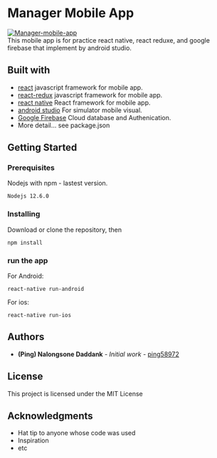# Manager Mobile App

<a href="https://github.com/ping58972/manager-mobile-app"><img src="https://b.imge.to/2019/07/29/kGBX6.png"  target="_blank" alt="Manager-mobile-app"></a>
<br />
This mobile app is for practice react native, react reduxe, and google firebase that implement by android studio.

## Built with

- [react](#) javascript framework for mobile app.
- [react-redux](#) javascript framework for mobile app.
- [react native](#) React framework for mobile app.
- [android studio](#) For simulator mobile visual.
- [Google Firebase](#) Cloud database and Authenication.
- More detail... see package.json

## Getting Started

### Prerequisites

Nodejs with npm - lastest version.

```
Nodejs 12.6.0
```

### Installing

Download or clone the repository, then

```
npm install
```

### run the app

For Android:

```
react-native run-android
```

For ios:

```
react-native run-ios
```

## Authors

- **(Ping) Nalongsone Daddank** - _Initial work_ - [ping58972](https://github.com/ping58972)

## License

This project is licensed under the MIT License

## Acknowledgments

- Hat tip to anyone whose code was used
- Inspiration
- etc

